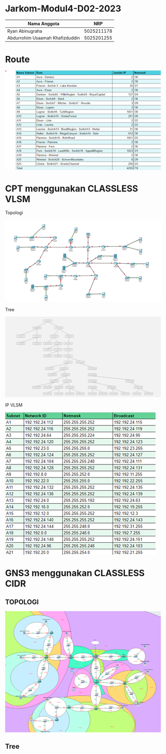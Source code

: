 # Jarkom-Modul4-D02-2023

Nama Anggota | NRP
------------------- | --------------		
Ryan Abinugraha | 5025211178
Abdurrohim Usaamah Khafizduddin | 5025201255

# Route

![Foto](./img/Rute.png)

# CPT menggunakan CLASSLESS VLSM

Topologi

![Foto](./img/TopologiVLSM.png)

Tree

![Foto](./img/TreeVLSM.png)


IP VLSM

![Foto](./img/IPVLSM.png)


# GNS3 menggunakan CLASSLESS CIDR

## TOPOLOGI
![Foto](./img/TopologiCIDR.png)

## Tree
